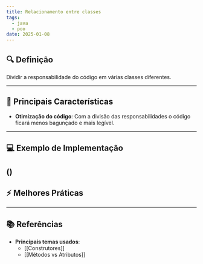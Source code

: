 ```yaml
---
title: Relacionamento entre classes
tags:
  - java
  - poo
date: 2025-01-08
---
```


## 🔍 Definição

Dividir a responsabilidade do código em várias classes diferentes.

---

## 📝 Principais Características

- **Otimização do código**: Com a divisão das responsabilidades o código ficará menos bagunçado e mais legível.

---

## 💻 Exemplo de Implementação

()
---

## ⚡ Melhores Práticas

---

## 📚 Referências 

- **Principais temas usados**:
	- [[Construtores]]
	- [[Métodos vs Atributos]]